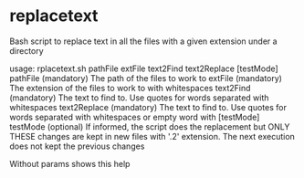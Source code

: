 # replacetext
Bash script to replace text in all the files with a given extension under a directory

usage: rplacetext.sh pathFile extFile text2Find text2Replace [testMode]
  pathFile     (mandatory) The path of the files to work to
  extFile      (mandatory) The extension of the files to work to
               with whitespaces
  text2Find    (mandatory) The text to find to. Use quotes for words separated
               with whitespaces
  text2Replace (mandatory) The text to find to. Use quotes for words separated
               with whitespaces or empty word with [testMode]
  testMode     (optional)  If informed, the script does the replacement but
               ONLY THESE changes are kept in new files with '.2' extension.
               The next execution does not kept the previous changes
  
  Without params shows this help
